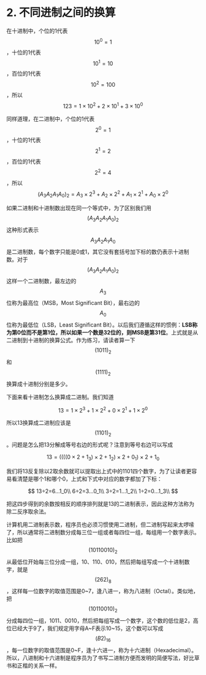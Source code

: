 # 2. 不同进制之间的换算

在十进制中，个位的1代表 $$10^0 = 1$$，十位的1代表 $$10^1=10$$，百位的1代表 $$10^2=100$$ ，所以 $$123=1×10^2+2×10^1+3×10^0$$&#x20;

同样道理，在二进制中，个位的1代表 $$2^0=1$$ ，十位的1代表 $$2^1=2$$ ，百位的1代表 $$2^2=4$$，所以 $$(A_3A_2A_1A_0)_2=A_3×2^3+A_2×2^2+A_1×2^1+A_0×2^0$$&#x20;

如果二进制和十进制数出现在同一个等式中，为了区别我们用 $$(A_3A_2A_1A_0)_2$$ 这种形式表示 $$A_3A_2A_1A_0$$ 是二进制数，每个数字只能是0或1，其它没有套括号加下标的数仍表示十进制数。对于$$(A_3A_2A_1A_0)_2$$这样一个二进制数，最左边的 $$A_3$$ 位称为最高位（MSB，Most Significant Bit），最右边的 $$A_0$$ 位称为最低位（LSB，Least Significant Bit）。以后我们遵循这样的惯例：**LSB称为第0位而不是第1位，所以如果一个数是32位的，则MSB是第31位**。上式就是从二进制到十进制的换算公式。作为练习，请读者算一下 $$(1011)_2$$ 和 $$(1111)_2$$ 换算成十进制分别是多少。

下面来看十进制怎么换算成二进制。我们知道

$$
13=1×2^3+1×2^2+0×2^1+1×2^0
$$

所以13换算成二进制应该是 $$(1101)_2$$ 。问题是怎么把13分解成等号右边的形式呢？注意到等号右边可以写成

$$
13=((((0×2+1_3)×2+1_2)×2+0_1)×2+1_0
$$

我们将13反复除以2取余数就可以提取出上式中的1101四个数字，为了让读者更容易看清楚是哪个1和哪个0，上式和下式中对应的数字都加了下标：

$$
13÷2=6...1_0\\
6÷2=3...0_1\\
3÷2=1...1_2\\
1÷2=0...1_3\\
$$

把这四步得到的余数按相反的顺序排列就是13的二进制表示，因此这种方法称为除二反序取余法。

计算机用二进制表示数，程序员也必须习惯使用二进制，但二进制写起来太啰嗦了，所以通常将二进制数分成每三位一组或者每四位一组，每组用一个数字表示。比如把 $$(10110010)_2$$ 从最低位开始每三位分成一组，10、110、010，然后把每组写成一个十进制数字，就是 $$(262)_8$$ ，这样每一位数字的取值范围是0\~7，逢八进一，称为八进制（Octal）。类似地，把$$(10110010)_2$$分成每四位一组，1011、0010，然后把每组写成一个数字，这个数的低位是2，高位已经大于9了，我们规定用字母A\~F表示10\~15，这个数可以写成 $$(B2)_{16}$$ ，每一位数字的取值范围是0\~F，逢十六进一，称为十六进制（Hexadecimal）。所以，八进制和十六进制是程序员为了书写二进制方便而发明的简便写法，好比草书和正楷的关系一样。
